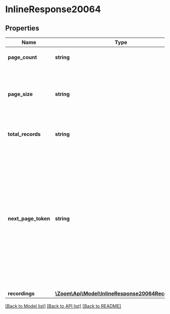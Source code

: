 # InlineResponse20064

## Properties
Name | Type | Description | Notes
------------ | ------------- | ------------- | -------------
**page_count** | **string** | Total number of pages. | [optional] 
**page_size** | **string** | The number of records returned within a single API call for each page. | [optional] 
**total_records** | **string** | The total number of records returned. | [optional] 
**next_page_token** | **string** | The next page token is used to paginate through large result sets. A next page token will be returned whenever the set of available results exceeds the current page size. The expiration period for this token is 15 minutes. | [optional] 
**recordings** | [**\Zoom\Api\Model\InlineResponse20064Recordings[]**](InlineResponse20064Recordings.md) | Recordings | [optional] 

[[Back to Model list]](../README.md#documentation-for-models) [[Back to API list]](../README.md#documentation-for-api-endpoints) [[Back to README]](../README.md)


